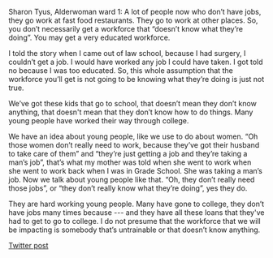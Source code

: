 Sharon Tyus, Alderwoman ward 1: A lot of people now who don’t have jobs, they go work at fast food restaurants. They go to work at other places. So, you don’t necessarily get a workforce that “doesn’t know what they’re doing”. You may get a very educated workforce. 

I told the story when I came out of law school, because I had surgery, I couldn’t get a job. I would have worked any job I could have taken. I got told no because I was too educated. So, this whole assumption that the workforce you’ll get is not going to be knowing what they’re doing is just not true.

We’ve got these kids that go to school, that doesn’t mean they don’t know anything, that doesn't mean that they don’t know how to do things. Many young people have worked their way through college. 

We have an idea about young people, like we use to do about women. “Oh those women don’t really need to work, because they’ve got their husband to take care of them” and “they’re just getting a job and they’re taking a man’s job”, that’s what my mother was told when she went to work when she went to work back when I was in Grade School. She was taking a man’s job. Now we talk about young people like that. “Oh, they don’t really need those jobs”, or “they don’t really know what they’re doing”, yes they do. 

They are hard working young people. Many have gone to college, they don’t have jobs many times because --- and they have all these loans that they've had to get to go to college. I do not presume that the workforce that we will be impacting is somebody that’s untrainable or that doesn’t know anything.

[Twitter post](https://twitter.com/StlPoliticClips/status/1396319982116655110?s=20)
